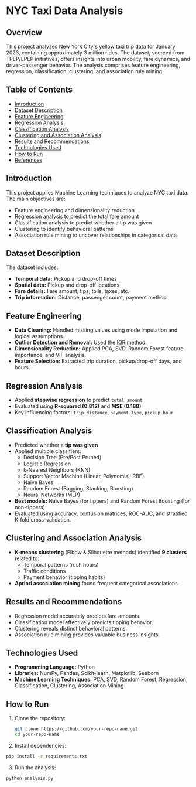 # NYC Taxi Data Analysis

## Overview

This project analyzes New York City's yellow taxi trip data for January 2023, containing approximately 3 million rides. The dataset, sourced from TPEP/LPEP initiatives, offers insights into urban mobility, fare dynamics, and driver-passenger behavior. The analysis comprises feature engineering, regression, classification, clustering, and association rule mining.

## Table of Contents

- [Introduction](#introduction)
- [Dataset Description](#dataset-description)
- [Feature Engineering](#feature-engineering)
- [Regression Analysis](#regression-analysis)
- [Classification Analysis](#classification-analysis)
- [Clustering and Association Analysis](#clustering-and-association-analysis)
- [Results and Recommendations](#results-and-recommendations)
- [Technologies Used](#technologies-used)
- [How to Run](#how-to-run)
- [References](#references)

## Introduction

This project applies Machine Learning techniques to analyze NYC taxi data. The main objectives are:

- Feature engineering and dimensionality reduction
- Regression analysis to predict the total fare amount
- Classification analysis to predict whether a tip was given
- Clustering to identify behavioral patterns
- Association rule mining to uncover relationships in categorical data

## Dataset Description

The dataset includes:
- **Temporal data:** Pickup and drop-off times
- **Spatial data:** Pickup and drop-off locations
- **Fare details:** Fare amount, tips, tolls, taxes, etc.
- **Trip information:** Distance, passenger count, payment method

## Feature Engineering

- **Data Cleaning:** Handled missing values using mode imputation and logical assumptions.
- **Outlier Detection and Removal:** Used the IQR method.
- **Dimensionality Reduction:** Applied PCA, SVD, Random Forest feature importance, and VIF analysis.
- **Feature Selection:** Extracted trip duration, pickup/drop-off days, and hours.

## Regression Analysis

- Applied **stepwise regression** to predict `total_amount`
- Evaluated using **R-squared (0.812)** and **MSE (0.188)**
- Key influencing factors: `trip_distance`, `payment_type`, `pickup_hour`

## Classification Analysis

- Predicted whether a **tip was given**
- Applied multiple classifiers:
  - Decision Tree (Pre/Post Pruned)
  - Logistic Regression
  - k-Nearest Neighbors (KNN)
  - Support Vector Machine (Linear, Polynomial, RBF)
  - Naïve Bayes
  - Random Forest (Bagging, Stacking, Boosting)
  - Neural Networks (MLP)
- **Best models:** Naïve Bayes (for tippers) and Random Forest Boosting (for non-tippers)
- Evaluated using accuracy, confusion matrices, ROC-AUC, and stratified K-fold cross-validation.

## Clustering and Association Analysis

- **K-means clustering** (Elbow & Silhouette methods) identified **9 clusters** related to:
  - Temporal patterns (rush hours)
  - Traffic conditions
  - Payment behavior (tipping habits)
- **Apriori association mining** found frequent categorical associations.

## Results and Recommendations

- Regression model accurately predicts fare amounts.
- Classification model effectively predicts tipping behavior.
- Clustering reveals distinct behavioral patterns.
- Association rule mining provides valuable business insights.

## Technologies Used

- **Programming Language:** Python
- **Libraries:** NumPy, Pandas, Scikit-learn, Matplotlib, Seaborn
- **Machine Learning Techniques:** PCA, SVD, Random Forest, Regression, Classification, Clustering, Association Mining

## How to Run

1. Clone the repository:
   ```bash
   git clone https://github.com/your-repo-name.git
   cd your-repo-name
   ```
2. Install dependencies:
```bash
pip install -r requirements.txt
```
3. Run the analysis:
```bash
python analysis.py
```
